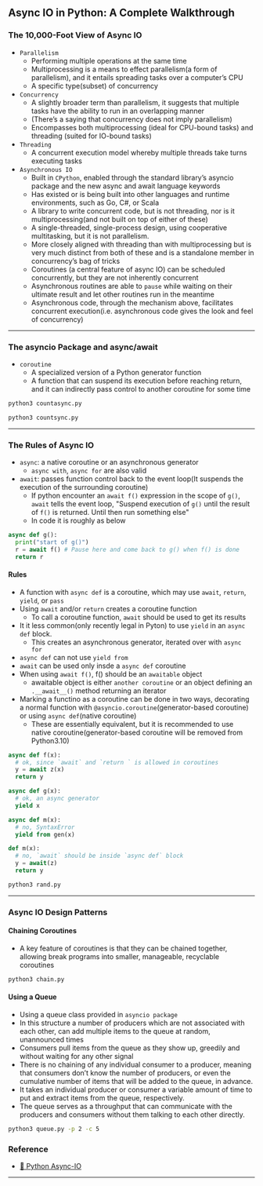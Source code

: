 ## Async IO in Python: A Complete Walkthrough

### The 10,000-Foot View of Async IO
* `Parallelism`
  * Performing multiple operations at the same time
  * Multiprocessing is a means to effect parallelism(a form of parallelism), and it entails spreading tasks over a computer’s CPU
  * A specific type(subset) of concurrency
* `Concurrency`
  * A slightly broader term than parallelism, it suggests that multiple tasks have the ability to run in an overlapping manner
  * (There’s a saying that concurrency does not imply parallelism)
  * Encompasses both multiprocessing (ideal for CPU-bound tasks) and threading (suited for IO-bound tasks)
* `Threading`
  * A concurrent execution model whereby multiple threads take turns executing tasks
* `Asynchronous IO`
  * Built in `CPython`, enabled through the standard library’s asyncio package and the new async and await language keywords
  * Has existed or is being built into other languages and runtime environments, such as Go, C#, or Scala
  * A library to write concurrent code, but is not threading, nor is it multiprocessing(and not built on top of either of these)
  * A single-threaded, single-process design, using cooperative multitasking, but it is not parallelism.
  * More closely aligned with threading than with multiprocessing but is very much distinct from both of these and is a standalone member in concurrency’s bag of tricks
  * Coroutines (a central feature of async IO) can be scheduled concurrently, but they are not inherently concurrent
  * Asynchronous routines are able to `pause` while waiting on their ultimate result and let other routines run in the meantime
  * Asynchronous code, through the mechanism above, facilitates concurrent execution(i.e. asynchronous code gives the look and feel of concurrency)

---

### The asyncio Package and async/await
* `coroutine`
  * A specialized version of a Python generator function
  * A function that can suspend its execution before reaching return, and it can indirectly pass control to another coroutine for some time

```bash
python3 countasync.py

python3 countsync.py
```

---

### The Rules of Async IO
* `async`: a native coroutine or an asynchronous generator
  * `async with`, `async for` are also valid
* `await`: passes function control back to the event loop(It suspends the execution of the surrounding coroutine)
  * If python encounter an `await f()` expression in the scope of `g()`, `await` tells the event loop, "Suspend execution of `g()` until the result of `f()` is returned. Until then run something else"
  * In code it is roughly as below

```python
async def g():
  print("start of g()")
  r = await f() # Pause here and come back to g() when f() is done
  return r
```

#### Rules
* A function with `async def` is a coroutine, which may use `await`, `return`, `yield`, or `pass`
* Using `await` and/or `return` creates a coroutine function
  * To call a coroutine function, `await` should be used to get its results
* It it less common(only recently legal in Pyton) to use `yield` in an `async def` block.
  * This creates an asynchronous generator, iterated over with `async for`
* `async def` can not use `yield from`
* `await` can be used only insde a `async def` coroutine
* When using `await f()`, f() should be an `awaitable` object
  * awaitable object is either `another coroutine` or an object defining an `.__await__()` method returning an iterator
* Marking a functino as a coroutine can be done in two ways, decorating a normal function with `@asyncio.coroutine`(generator-based coroutine) or using `async def`(native coroutine)
  * These are essentially equivalent, but it is recommended to use native coroutine(generator-based coroutine will be removed from Python3.10)

```python
async def f(x):
  # ok, since `await` and `return ` is allowed in coroutines
  y = await z(x)
  return y

async def g(x):
  # ok, an async generator
  yield x

async def m(x):
  # no, SyntaxError
  yield from gen(x)

def m(x):
  # no, `await` should be inside `async def` block
  y = await(z)
  return y
```

```bash
python3 rand.py
```

---

### Async IO Design Patterns
#### Chaining Coroutines
* A key feature of coroutines is that they can be chained together, allowing break programs into smaller, manageable, recyclable coroutines

```bash
python3 chain.py
```

#### Using a Queue
* Using a queue class provided in `asyncio package`
* In this structure a number of producers which are not associated with each other, can add multiple items to the queue at random, unannounced times
* Consumers pull items from the queue as they show up, greedily and without waiting for any other signal
* There is no chaining of any individual consumer to a producer, meaning that consumers don’t know the number of producers, or even the cumulative number of items that will be added to the queue, in advance.
* It takes an individual producer or consumer a variable amount of time to put and extract items from the queue, respectively. 
* The queue serves as a throughput that can communicate with the producers and consumers without them talking to each other directly.

```bash
python3 queue.py -p 2 -c 5
```


### Reference
* [🔗 Python Async-IO](https://realpython.com/async-io-python/)

---
